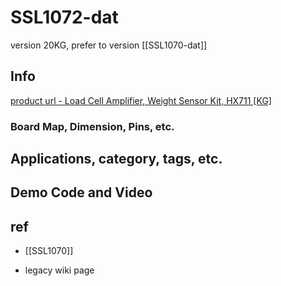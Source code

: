 
# SSL1072-dat

version 20KG, prefer to version [[SSL1070-dat]]

## Info
 
[product url - Load Cell Amplifier, Weight Sensor Kit, HX711 [KG]](https://www.electrodragon.com/product/load-cell-amplifier-weight-sensor-kit-hx711-kg/)
 
### Board Map, Dimension, Pins, etc.
 
## Applications, category, tags, etc. 
 
## Demo Code and Video
 
## ref 
 
- [[SSL1070]] 
 
- legacy wiki page 
 